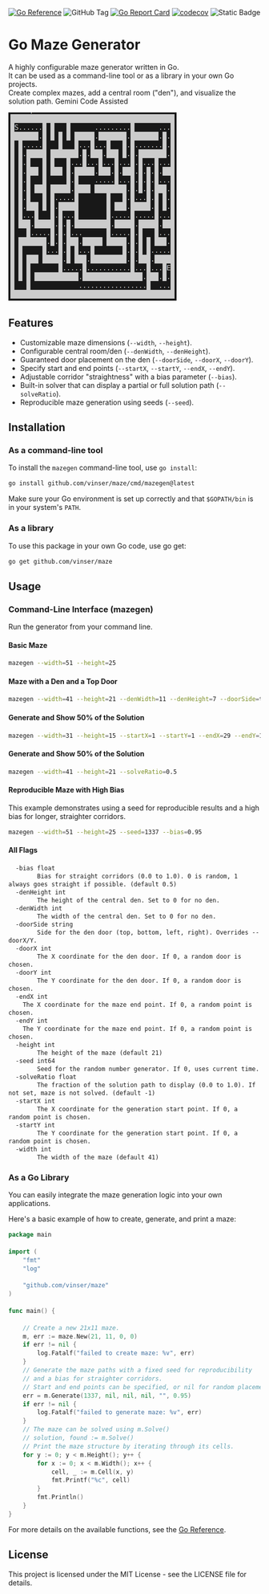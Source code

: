 [![Go Reference](https://pkg.go.dev/badge/github.com/vinser/maze.svg)](https://pkg.go.dev/github.com/vinser/maze)
![GitHub Tag](https://img.shields.io/github/v/tag/vinser/maze)
[![Go Report Card](https://goreportcard.com/badge/github.com/vinser/maze)](https://goreportcard.com/report/github.com/vinser/maze)
[![codecov](https://codecov.io/github/vinser/maze/graph/badge.svg)](https://codecov.io/github/vinser/maze)
![Static Badge](https://img.shields.io/badge/Gemini-Code%20Assisted-blue)

# Go Maze Generator

A highly configurable maze generator written in Go.  
It can be used as a command-line tool or as a library in your own Go projects.  
Create complex mazes, add a central room ("den"), and visualize the solution path.
Gemini Code Assisted

![A generated maze with a den and a solution path](assets/mazegen.png)

## Features

-   Customizable maze dimensions (`--width`, `--height`).
-   Configurable central room/den (`--denWidth`, `--denHeight`).
-   Guaranteed door placement on the den (`--doorSide`, `--doorX`, `--doorY`).
-   Specify start and end points (`--startX`, `--startY`, `--endX`, `--endY`).
-   Adjustable corridor "straightness" with a bias parameter (`--bias`).
-   Built-in solver that can display a partial or full solution path (`--solveRatio`).
-   Reproducible maze generation using seeds (`--seed`).

## Installation

### As a command-line tool

To install the `mazegen` command-line tool, use `go install`:

```bash
go install github.com/vinser/maze/cmd/mazegen@latest
```

Make sure your Go environment is set up correctly and that `$GOPATH/bin` is in your system's `PATH`.

### As a library 

To use this package in your own Go code, use go get: 

```bash
go get github.com/vinser/maze
```
## Usage

### Command-Line Interface (mazegen)
Run the generator from your command line. 

#### Basic Maze

```bash
mazegen --width=51 --height=25
```

#### Maze with a Den and a Top Door

```bash
mazegen --width=41 --height=21 --denWidth=11 --denHeight=7 --doorSide=top
```

#### Generate and Show 50% of the Solution

```bash
mazegen --width=31 --height=15 --startX=1 --startY=1 --endX=29 --endY=13
```

#### Generate and Show 50% of the Solution

```bash
mazegen --width=41 --height=21 --solveRatio=0.5
```

#### Reproducible Maze with High Bias 
This example demonstrates using a seed for reproducible results and a high bias for longer, straighter corridors. 

```bash 
mazegen --width=51 --height=25 --seed=1337 --bias=0.95
```

#### All Flags

```
  -bias float
    	Bias for straight corridors (0.0 to 1.0). 0 is random, 1 always goes straight if possible. (default 0.5)
  -denHeight int
    	The height of the central den. Set to 0 for no den.
  -denWidth int
    	The width of the central den. Set to 0 for no den.
  -doorSide string
    	Side for the den door (top, bottom, left, right). Overrides --doorX/Y.
  -doorX int
    	The X coordinate for the den door. If 0, a random door is chosen.
  -doorY int
    	The Y coordinate for the den door. If 0, a random door is chosen.
  -endX int
	The X coordinate for the maze end point. If 0, a random point is chosen.
  -endY int
	The Y coordinate for the maze end point. If 0, a random point is chosen.
  -height int
    	The height of the maze (default 21)
  -seed int64
    	Seed for the random number generator. If 0, uses current time.
  -solveRatio float
    	The fraction of the solution path to display (0.0 to 1.0). If not set, maze is not solved. (default -1)
  -startX int
    	The X coordinate for the generation start point. If 0, a random point is chosen.
  -startY int
    	The Y coordinate for the generation start point. If 0, a random point is chosen.
  -width int
    	The width of the maze (default 41)
```

### As a Go Library 
You can easily integrate the maze generation logic into your own applications. 

Here's a basic example of how to create, generate, and print a maze:

```go 
package main

import (
	"fmt"
	"log"

	"github.com/vinser/maze"
)

func main() {

	// Create a new 21x11 maze.
	m, err := maze.New(21, 11, 0, 0)
	if err != nil {
		log.Fatalf("failed to create maze: %v", err)
	}
	// Generate the maze paths with a fixed seed for reproducibility
	// and a bias for straighter corridors.
	// Start and end points can be specified, or nil for random placement.
	err = m.Generate(1337, nil, nil, nil, "", 0.95)
	if err != nil {
		log.Fatalf("failed to generate maze: %v", err)
	}
	// The maze can be solved using m.Solve()
	// solution, found := m.Solve()
	// Print the maze structure by iterating through its cells.
	for y := 0; y < m.Height(); y++ {
		for x := 0; x < m.Width(); x++ {
			cell, _ := m.Cell(x, y)
			fmt.Printf("%c", cell)
		}
		fmt.Println()
	}
}
```
For more details on the available functions, see the [Go Reference](https://pkg.go.dev/github.com/vinser/maze).

## License

This project is licensed under the MIT License - see the LICENSE file for details.
